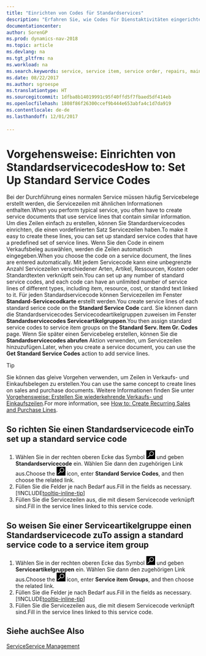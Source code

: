 ```yaml
---
title: "Einrichten von Codes für Standardservices"
description: "Erfahren Sie, wie Codes für Dienstaktivitäten eingerichtet werden, die Sie häufig ausführen."
documentationcenter: 
author: SorenGP
ms.prod: dynamics-nav-2018
ms.topic: article
ms.devlang: na
ms.tgt_pltfrm: na
ms.workload: na
ms.search.keywords: service, service item, service order, repairs, maintenance
ms.date: 08/22/2017
ms.author: sgroespe
ms.translationtype: HT
ms.sourcegitcommit: 1dfba8b14019991c95f40ffd5f7fbaed5df414eb
ms.openlocfilehash: 1808f86f26300ccef9b444e653abfa4c1d7da919
ms.contentlocale: de-de
ms.lasthandoff: 12/01/2017

---
```


# <a name="how-to-set-up-standard-service-codes"></a><span data-ttu-id="92582-103">Vorgehensweise: Einrichten von Standardservicecodes</span><span class="sxs-lookup"><span data-stu-id="92582-103">How to: Set Up Standard Service Codes</span></span>
<span data-ttu-id="92582-104">Bei der Durchführung eines normalen Service müssen häufig Servicebelege erstellt werden, die Servicezeilen mit ähnlichen Informationen enthalten.</span><span class="sxs-lookup"><span data-stu-id="92582-104">When you perform typical service, you often have to create service documents that use service lines that contain similar information.</span></span> <span data-ttu-id="92582-105">Um dies Zeilen einfach zu erstellen, können Sie Standardservicecodes einrichten, die einen vordefinierten Satz Servicezeilen haben.</span><span class="sxs-lookup"><span data-stu-id="92582-105">To make it easy to create these lines, you can set up standard service codes that have a predefined set of service lines.</span></span> <span data-ttu-id="92582-106">Wenn Sie den Code in einem Verkaufsbeleg auswählen, werden die Zeilen automatisch eingegeben.</span><span class="sxs-lookup"><span data-stu-id="92582-106">When you choose the code on a service document, the lines are entered automatically.</span></span> <span data-ttu-id="92582-107">Mit jedem Servicecode kann eine unbegrenzte Anzahl Servicezeilen verschiedener Arten, Artikel, Ressourcen, Kosten oder Standardtexten verknüpft sein.</span><span class="sxs-lookup"><span data-stu-id="92582-107">You can set up any number of standard service codes, and each code can have an unlimited number of service lines of different types, including item, resource, cost, or standrd text linked to it.</span></span> <span data-ttu-id="92582-108">Für jeden Standardservicecode können Servicezeilen im Fenster **Standard-Servicecodkarte** erstellt werden.</span><span class="sxs-lookup"><span data-stu-id="92582-108">You create service lines of each standard serice code on the **Standard Service Code** card.</span></span> <span data-ttu-id="92582-109">Sie können dann die Standardservicecodes Servicecodeartikelgruppen zuweisen im Fenster **Standardservicecodes Serviceartikelgruppen**.</span><span class="sxs-lookup"><span data-stu-id="92582-109">You then assign standard service codes to service item groups on the **Standard Serv. Item Gr. Codes** page.</span></span> <span data-ttu-id="92582-110">Wenn Sie später einen Servicebeleg erstellen, können Sie die **Standardservicecodes abrufen** Aktion verwenden, um Servicezeilen hinzuzufügen.</span><span class="sxs-lookup"><span data-stu-id="92582-110">Later, when you create a service document, you can use the **Get Standard Service Codes** action to add service lines.</span></span>  
  
> [!Tip]
>  <span data-ttu-id="92582-111">Sie können das gleive Vorgehen verwenden, um Zeilen in Verkaufs- und Einkaufsbelegen zu erstellen.</span><span class="sxs-lookup"><span data-stu-id="92582-111">You can use the same concept to create lines on sales and purchase documents.</span></span> <span data-ttu-id="92582-112">Weitere Informationen finden Sie unter [Vorgehensweise: Erstellen Sie wiederkehrende Verkaufs- und Einkaufszeilen](sales-how-work-standard-lines.md).</span><span class="sxs-lookup"><span data-stu-id="92582-112">For more information, see [How to: Create Recurring Sales and Purchase Lines](sales-how-work-standard-lines.md).</span></span>    
  
## <a name="to-set-up-a-standard-service-code"></a><span data-ttu-id="92582-113">So richten Sie einen Standardservicecode ein</span><span class="sxs-lookup"><span data-stu-id="92582-113">To set up a standard service code</span></span>    
1. <span data-ttu-id="92582-114">Wählen Sie in der rechten oberen Ecke das Symbol ![Nach Seite oder Bericht suchen](media/ui-search/search_small.png "Nach Seite oder Bericht suchen") und geben **Standardservicecode** ein. Wählen Sie dann den zugehörigen Link aus.</span><span class="sxs-lookup"><span data-stu-id="92582-114">Choose the ![Search for Page or Report](media/ui-search/search_small.png "Search for Page or Report icon") icon, enter **Standard Service Codes**, and then choose the related link.</span></span>  
2. <span data-ttu-id="92582-115">Füllen Sie die Felder je nach Bedarf aus.</span><span class="sxs-lookup"><span data-stu-id="92582-115">Fill in the fields as necessary.</span></span> [!INCLUDE[tooltip-inline-tip](includes/tooltip-inline-tip_md.md)]  
4. <span data-ttu-id="92582-116">Füllen Sie die Servicezeilen aus, die mit diesem Servicecode verknüpft sind.</span><span class="sxs-lookup"><span data-stu-id="92582-116">Fill in the service lines linked to this service code.</span></span>  

## <a name="to-assign-a-standard-service-code-to-a-service-item-group"></a><span data-ttu-id="92582-117">So weisen Sie einer Serviceartikelgruppe einen Standardservicecode zu</span><span class="sxs-lookup"><span data-stu-id="92582-117">To assign a standard service code to a service item group</span></span>
1. <span data-ttu-id="92582-118">Wählen Sie in der rechten oberen Ecke das Symbol ![Nach Seite oder Bericht suchen](media/ui-search/search_small.png "Nach Seite oder Bericht suchen") und geben **Serviceartikelgruppen** ein. Wählen Sie dann den zugehörigen Link aus.</span><span class="sxs-lookup"><span data-stu-id="92582-118">Choose the ![Search for Page or Report](media/ui-search/search_small.png "Search for Page or Report icon") icon, enter **Service item Groups**, and then choose the related link.</span></span>  
2. <span data-ttu-id="92582-119">Füllen Sie die Felder je nach Bedarf aus.</span><span class="sxs-lookup"><span data-stu-id="92582-119">Fill in the fields as necessary.</span></span> [!INCLUDE[tooltip-inline-tip](includes/tooltip-inline-tip_md.md)]
3. <span data-ttu-id="92582-120">Füllen Sie die Servicezeilen aus, die mit diesem Servicecode verknüpft sind.</span><span class="sxs-lookup"><span data-stu-id="92582-120">Fill in the service lines linked to this service code.</span></span>  

## <a name="see-also"></a><span data-ttu-id="92582-121">Siehe auch</span><span class="sxs-lookup"><span data-stu-id="92582-121">See Also</span></span>
[<span data-ttu-id="92582-122">Service</span><span class="sxs-lookup"><span data-stu-id="92582-122">Service Management</span></span>](service-service.md)
